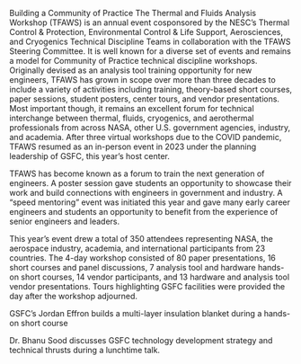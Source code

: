 Building a Community of Practice 
 The Thermal and Fluids Analysis Workshop (TFAWS) is an annual event cosponsored by the NESC’s Thermal Control & Protection, Environmental Control & Life Support, Aerosciences, and Cryogenics Technical Discipline Teams in collaboration with the TFAWS Steering Committee. It is well known for a diverse set of events and remains a model for Community of Practice technical discipline workshops. Originally devised as an analysis tool training opportunity for new engineers, TFAWS has grown in scope over more than three decades to include a variety of activities including training, theory-based short courses, paper sessions, student posters, center tours, and vendor presentations. Most important though, it remains an excellent forum for technical interchange between thermal, fluids, cryogenics, and aerothermal professionals from across NASA, other U.S. government agencies, industry, and academia. After three virtual workshops due to the COVID pandemic, TFAWS resumed as an in-person event in 2023 under the planning leadership of GSFC, this year’s host center.

TFAWS has become known as a forum to train the next generation of engineers. A poster session gave students an opportunity to showcase their work and build connections with engineers in government and industry. A “speed mentoring” event was initiated this year and gave many early career engineers and students an opportunity to benefit from the experience of senior engineers and leaders.

This year’s event drew a total of 350 attendees representing NASA, the aerospace industry, academia, and international participants from 23 countries. The 4-day workshop consisted of 80 paper presentations, 16 short courses and panel discussions, 7 analysis tool and hardware hands-on short courses, 14 vendor participants, and 13 hardware and analysis tool vendor presentations. Tours highlighting GSFC facilities were provided the day after the workshop adjourned.

GSFC’s Jordan Effron builds a multi-layer insulation blanket during a hands-on short course

Dr. Bhanu Sood discusses GSFC technology development strategy and technical thrusts during a lunchtime talk.